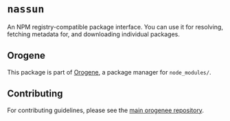 # `nassun`

An NPM registry-compatible package interface. You can use it for
resolving, fetching metadata for, and downloading individual packages.

## Orogene

This package is part of [Orogene](https://orogene.dev), a package manager for
`node_modules/`.

## Contributing

For contributing guidelines, please see the [main orogenee
repository](https://github.com/orogene/orogene).

